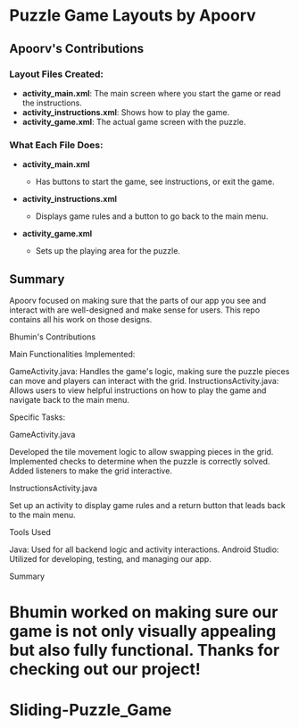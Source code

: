# Puzzle Game Layouts by Apoorv


## Apoorv's Contributions

### Layout Files Created:
- **activity_main.xml**: The main screen where you start the game or read the instructions.
- **activity_instructions.xml**: Shows how to play the game.
- **activity_game.xml**: The actual game screen with the puzzle.

### What Each File Does:
- **activity_main.xml**
  - Has buttons to start the game, see instructions, or exit the game.
  
- **activity_instructions.xml**
  - Displays game rules and a button to go back to the main menu.
  
- **activity_game.xml**
  - Sets up the playing area for the puzzle.


## Summary
Apoorv focused on making sure that the parts of our app you see and interact with are well-designed and make sense for users. This repo contains all his work on those designs.

Bhumin's Contributions

Main Functionalities Implemented:

GameActivity.java: Handles the game's logic, making sure the puzzle pieces can move and players can interact with the grid.
InstructionsActivity.java: Allows users to view helpful instructions on how to play the game and navigate back to the main menu.

Specific Tasks:

GameActivity.java

Developed the tile movement logic to allow swapping pieces in the grid.
Implemented checks to determine when the puzzle is correctly solved.
Added listeners to make the grid interactive.

InstructionsActivity.java

Set up an activity to display game rules and a return button that leads back to the main menu.

Tools Used

Java: Used for all backend logic and activity interactions.
Android Studio: Utilized for developing, testing, and managing our app.

Summary

Bhumin worked on making sure our game is not only visually appealing but also fully functional.
Thanks for checking out our project!
=======
# Sliding-Puzzle_Game

